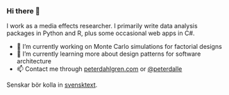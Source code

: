 ### Hi there 👋

I work as a media effects researcher. I primarily write data analysis packages in Python and R, plus some occasional web apps in C#.

- 🔭 I’m currently working on Monte Carlo simulations for factorial designs
- 🌱 I’m currently learning more about design patterns for software architecture
- 📫 Contact me through [peterdahlgren.com](https://peterdahlgren.com/) or [@peterdalle](https://twitter.com/peterdalle)

Senskar bör kolla in [svensktext](https://github.com/peterdalle/svensktext).
